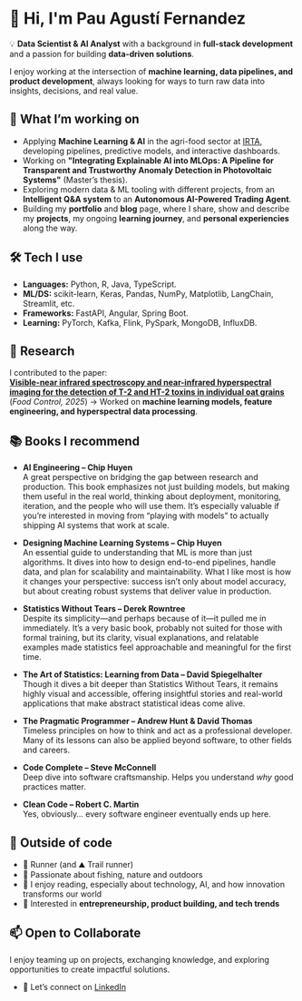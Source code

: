 # 👋 Hi, I'm Pau Agustí Fernandez  

💡 **Data Scientist & AI Analyst** with a background in **full-stack development** and a passion for building **data-driven solutions**.  

I enjoy working at the intersection of **machine learning, data pipelines, and product development**, always looking for ways to turn raw data into insights, decisions, and real value.  



## 🔭 What I’m working on
- Applying **Machine Learning & AI** in the agri-food sector at [IRTA](https://www.irta.cat), developing pipelines, predictive models, and interactive dashboards.  
- Working on **"Integrating Explainable AI into MLOps: A Pipeline for Transparent and Trustworthy Anomaly Detection in Photovoltaic Systems"** (Master’s thesis).  
- Exploring modern data & ML tooling with different projects, from an **Intelligent Q&A system** to an **Autonomous AI-Powered Trading Agent**.
- Building my **portfolio** and **blog** page, where I share, show and describe my **projects**, my ongoing **learning journey**, and **personal experiencies** along the way.



## 🛠️ Tech I use
- **Languages:** Python, R, Java, TypeScript.
- **ML/DS:** scikit-learn, Keras, Pandas, NumPy, Matplotlib, LangChain, Streamlit, etc.  
- **Frameworks:** FastAPI, Angular, Spring Boot.
- **Learning:** PyTorch, Kafka, Flink, PySpark, MongoDB, InfluxDB.



## 🔬 Research
I contributed to the paper:  
[**Visible-near infrared spectroscopy and near-infrared hyperspectral imaging for the detection of T-2 and HT-2 toxins in individual oat grains**](https://doi.org/10.1016/j.foodcont.2025.111676) (*Food Control, 2025*) → Worked on **machine learning models, feature engineering, and hyperspectral data processing**.  



## 📚 Books I recommend

- **AI Engineering – Chip Huyen**  
  A great perspective on bridging the gap between research and production. This book emphasizes not just building models, but making them useful in the real world, thinking about deployment, monitoring, iteration, and the people who will use them. It’s especially valuable if you’re interested in moving from “playing with models” to actually shipping AI systems that work at scale.

- **Designing Machine Learning Systems – Chip Huyen**  
  An essential guide to understanding that ML is more than just algorithms. It dives into how to design end-to-end pipelines, handle data, and plan for scalability and maintainability. What I like most is how it changes your perspective: success isn’t only about model accuracy, but about creating robust systems that deliver value in production.

- **Statistics Without Tears – Derek Rowntree**  
  Despite its simplicity—and perhaps because of it—it pulled me in immediately. It’s a very basic book, probably not suited for those with formal training, but its clarity, visual explanations, and relatable examples made statistics feel approachable and meaningful for the first time.

- **The Art of Statistics: Learning from Data – David Spiegelhalter**  
  Though it dives a bit deeper than Statistics Without Tears, it remains highly visual and accessible, offering insightful stories and real-world applications that make abstract statistical ideas come alive.

- **The Pragmatic Programmer – Andrew Hunt & David Thomas**  
  Timeless principles on how to think and act as a professional developer. Many of its lessons can also be applied beyond software, to other fields and careers. 

- **Code Complete – Steve McConnell**  
  Deep dive into software craftsmanship. Helps you understand *why* good practices matter. 

- **Clean Code – Robert C. Martin**  
  Yes, obviously… every software engineer eventually ends up here.



## 🌱 Outside of code
- 🏃 Runner (and ⛰️ Trail runner) 
- 🎣 Passionate about fishing, nature and outdoors
- 📖 I enjoy reading, especially about technology, AI, and how innovation transforms our world
- 🚀 Interested in **entrepreneurship, product building, and tech trends**  



## 📫 Open to Collaborate
I enjoy teaming up on projects, exchanging knowledge, and exploring opportunities to create impactful solutions.  
- 💼 Let’s connect on [LinkedIn](https://www.linkedin.com/in/pauagustifernandez3)
